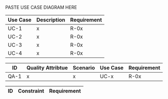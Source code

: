 PASTE USE CASE DIAGRAM HERE


| Use Case | Description | Requirement |
| -------- | ----------- | ----------- |
| UC-1 | x | R-0x |
| UC-2 | x | R-0x |
| UC-3 | x | R-0x |
| UC-4 | x | R-0x |


| ID | Quality Attribtue | Scenario | Use Case | Requirement |
| -- | ----------------- | -------- | -------- | ----------- |
| QA-1 | x | x | UC-x | R-0x | 


| ID | Constraint | Requirement |
| -------- | ----------- | ----------- |
